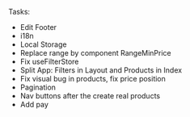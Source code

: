 Tasks:

- Edit Footer
- i18n
- Local Storage
- Replace range by component RangeMinPrice
- Fix useFilterStore
- Split App: Filters in Layout and Products in Index
- Fix visual bug in products, fix price position
- Pagination
- Nav buttons after the create real products
- Add pay
